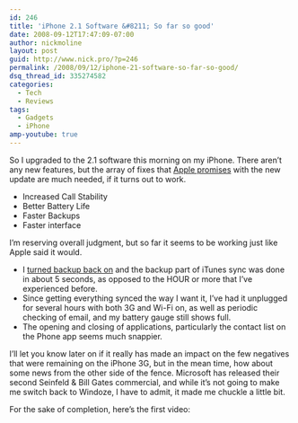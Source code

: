 ```yaml
---
id: 246
title: 'iPhone 2.1 Software &#8211; So far so good'
date: 2008-09-12T17:47:09-07:00
author: nickmoline
layout: post
guid: http://www.nick.pro/?p=246
permalink: /2008/09/12/iphone-21-software-so-far-so-good/
dsq_thread_id: 335274582
categories:
  - Tech
  - Reviews
tags:
  - Gadgets
  - iPhone
amp-youtube: true
---
```

So I upgraded to the 2.1 software this morning on my iPhone. There aren&#8217;t any new features, but the array of fixes that [Apple promises](http://www.tuaw.com/2008/09/12/iphone-2-1-firmware-out-now/) with the new update are much needed, if it turns out to work.

* Increased Call Stability
* Better Battery Life
* Faster Backups
* Faster interface

I&#8217;m reserving overall judgment, but so far it seems to be working just like Apple said it would.

* I [turned backup back on](http://www.tuaw.com/2008/08/05/iphone-101-speedier-iphone-backups-three-ways/) and the backup part of iTunes sync was done in about 5 seconds, as opposed to the HOUR or more that I&#8217;ve experienced before.
* Since getting everything synced the way I want it, I&#8217;ve had it unplugged for several hours with both 3G and Wi-Fi on, as well as periodic checking of email, and my battery gauge still shows full.
* The opening and closing of applications, particularly the contact list on the Phone app seems much snappier.

I&#8217;ll let you know later on if it really has made an impact on the few negatives that were remaining on the iPhone 3G, but in the mean time, how about some news from the other side of the fence. Microsoft has released their second Seinfeld & Bill Gates commercial, and while it&#8217;s not going to make me switch back to Windoze, I have to admit, it made me chuckle a little bit.

<amp-youtube data-videoid="nNOohFst9Lc" layout="responsive" width="480" height="270"></amp-youtube>

For the sake of completion, here&#8217;s the first video:

<amp-youtube data-videoid="szN2MLHcC0Q" layout="responsive" width="480" height="360"></amp-youtube>